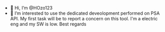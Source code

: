 - 👋 Hi, I’m @HOzo123
- 👀 I’m interested to use the dedicated deveolopment performed on PSA API.
My first task will be to report a concern on this tool.
I'm a electric eng and my SW is low.
Best regards
